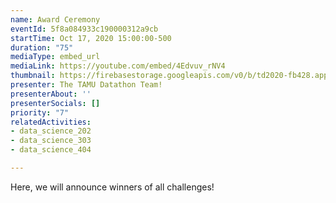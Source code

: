 ```yaml
---
name: Award Ceremony
eventId: 5f8a084933c190000312a9cb
startTime: Oct 17, 2020 15:00:00-500
duration: "75"
mediaType: embed_url
mediaLink: https://youtube.com/embed/4Edvuv_rNV4
thumbnail: https://firebasestorage.googleapis.com/v0/b/td2020-fb428.appspot.com/o/EXMinrxWAAcdJ0M.jpg?alt=media&token=619451d2-80db-4fdb-8016-a5ded44d42be
presenter: The TAMU Datathon Team!
presenterAbout: ''
presenterSocials: []
priority: "7"
relatedActivities:
- data_science_202
- data_science_303
- data_science_404

---
```

Here, we will announce winners of all challenges!